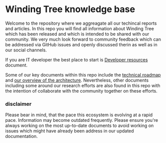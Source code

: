 # Winding Tree knowledge base

Welcome to the repository where we aggreagate all our techincal reports and articles. In this repo you will find all information about Winding Tree which has been released and which is intended to be shared with our community. We very much look forward to community feedback which can be addressed via GitHub issues and openly discussed therin as well as in our social channels.

If you are IT developer the best place to start is [Developer resources](developer-resources.md) document.

Some of our key documents within this repo include the [technical roadmap](roadmap.md)
and [our overview of the architecture](architecture-hotel.md). Nevertheless, other documents including some around our research efforts are also found in this repo with the intention of collaborate with the community together on these efforts.

### disclaimer

Please bear in mind, that the pace this ecosystem is evolving at a rapid pace. Information may become outdated frequently. Please ensure you're always working on the most up-to-date documents to avoid working on issues which might have already been address in our updated documentation.
